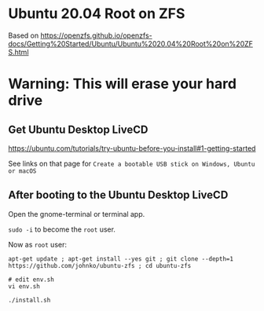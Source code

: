 # Ubuntu 20.04 Root on ZFS

Based on https://openzfs.github.io/openzfs-docs/Getting%20Started/Ubuntu/Ubuntu%2020.04%20Root%20on%20ZFS.html

# Warning: This will erase your hard drive

## Get Ubuntu Desktop LiveCD

https://ubuntu.com/tutorials/try-ubuntu-before-you-install#1-getting-started

See links on that page for `Create a bootable USB stick on Windows, Ubuntu or macOS`

## After booting to the Ubuntu Desktop LiveCD

Open the gnome-terminal or terminal app.

`sudo -i` to become the `root` user.

Now as `root` user:

```
apt-get update ; apt-get install --yes git ; git clone --depth=1 https://github.com/johnko/ubuntu-zfs ; cd ubuntu-zfs

# edit env.sh
vi env.sh

./install.sh
```
